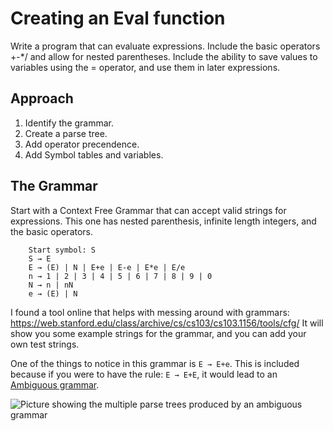 # Creating an Eval function

Write a program that can evaluate expressions.  Include the basic
operators +-*/ and allow for nested parentheses.  Include the ability
to save values to variables using the = operator, and use them in
later expressions.

## Approach

1. Identify the grammar.
2. Create a parse tree.
3. Add operator precendence.
4. Add Symbol tables and variables.


## The Grammar

Start with a Context Free Grammar that can accept valid strings for
expressions.  This one has nested parenthesis, infinite length
integers, and the basic operators.

~~~
	Start symbol: S
	S → E
	E → (E) | N | E+e | E-e | E*e | E/e
	n → 1 | 2 | 3 | 4 | 5 | 6 | 7 | 8 | 9 | 0
	N → n | nN
	e → (E) | N
~~~

I found a tool online that helps with messing around with grammars:
https://web.stanford.edu/class/archive/cs/cs103/cs103.1156/tools/cfg/
It will show you some example strings for the grammar, and you can add
your own test strings.

One of the things to notice in this grammar is `E → E+e`.  This is
included because if you were to have the rule: `E → E+E`, it would
lead to an [Ambiguous grammar](https://en.wikipedia.org/wiki/Ambiguous_grammar).

![Picture showing the multiple parse trees produced by an ambiguous grammar](https://upload.wikimedia.org/wikipedia/commons/0/0b/Leftmostderivations_jaredwf.png)
